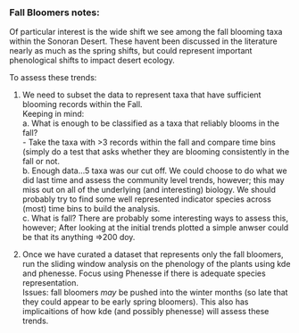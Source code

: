 ### Fall Bloomers notes:

Of particular interest is the wide shift we see among the fall blooming taxa within the Sonoran Desert. These havent been discussed in the literature nearly as much as the spring shifts, but could represent important phenological shifts to impact desert ecology. 

To assess these trends: <br>
1) We need to subset the data to represent taxa that have sufficient blooming records within the Fall. <br>
	Keeping in mind: <br>
		a. What is enough to be classified as a taxa that reliably blooms in the fall? <br>
			- Take the taxa with >3 records within the fall and compare time bins (simply do a test that asks whether they are blooming consistently in the fall or not. <br>
		b. Enough data...5 taxa was our cut off. We could choose to do what we did last time and assess the community level trends, however; this may miss out on all of the underlying (and interesting) biology. We should probably try to find some well represented indicator species across (most) time bins to build the analysis. <br>
		c. What is fall? There are probably some interesting ways to assess this, however; After looking at the initial trends plotted a simple anwser could be that its anything =>200 doy. <br>

2) Once we have curated a dataset that represents only the fall bloomers, run the sliding window analysis on the phenology of the plants using kde and phenesse. Focus using Phenesse if there is adequate species representation. <br>
	Issues: fall bloomers *may* be pushed into the winter months (so late that they could appear to be early spring bloomers). This also has implicaitions of how kde (and possibly phenesse) will assess these trends. <br>
